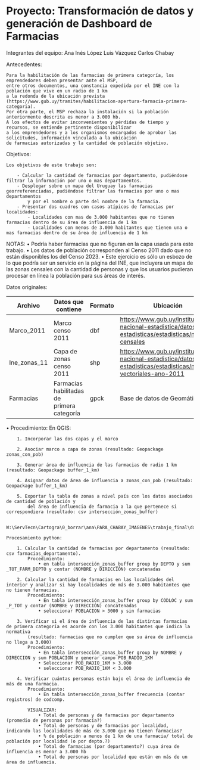 # Proyecto: Transformación de datos y generación de Dashboard de Farmacias

Integrantes del equipo:
	Ana Inés López
	Luis Vázquez
	Carlos Chabay

Antecedentes:

	
    Para la habilitación de las farmacias de primera categoría, los emprendedores deben presentar ante el MSP,
	entre otros documentos, una constancia expedida por el INE con la población que vive en un radio de 1 km
	a la redonda de la ubicación prevista (https://www.gub.uy/tramites/habilitacion-apertura-farmacia-primera-categoria).
	Por otra parte, el MSP rechaza la instalación si la población anteriormente descrita es menor a 3.000 hb.
	A los efectos de evitar inconvenientes y pérdidas de tiempo y recursos, se entiende pertinente disponibilizar
	a los emprendedores y a los organismos encargados de aprobar las solicitudes, información vinculada a la ubicación
	de farmacias autorizadas y la cantidad de población objetivo.

Objetivos:

	Los objetivos de este trabajo son:

		- Calcular la cantidad de farmacias por departamento, pudiéndose filtrar la información por uno o mas departamentos.
		- Desplegar sobre un mapa del Uruguay las farmacias georreferenciadas, pudiéndose filtrar las farmacias por uno o mas departamentos
			y por el nombre o parte del nombre de la farmacia.
		- Presentar dos cuadros con casos atípicos de farmacias por localidades:
			- Localidades con mas de 3.000 habitantes que no tienen farmacias dentro de su área de influencia de 1 km
			- Localidades con menos de 3.000 habitantes que tienen una o mas farmacias dentro de su área de influencia de 1 km


NOTAS:
 • Podría haber farmacias que no figuran en la capa usada para este trabajo.
 • Los datos de población corresponden al Censo 2011 dado que no están disponibles los del Censo 2023.
 • Este ejercicio es sólo un esbozo de lo que podría ser un servicio en la página del INE, que incluyera un mapa de las zonas censales
	con la cantidad de personas y que los usuarios pudieran procesar en línea la población para sus áreas de interés.

Datos originales:

Archivo | Datos que contiene | Formato | Ubicación |
-------- | -------- | ------- | ------- |
Marco_2011 | Marco censo 2011  | dbf | https://www.gub.uy/instituto-nacional-estadistica/datos-y-estadisticas/estadisticas/marcos-censales |
Ine_zonas_11 | Capa de zonas censo 2011 | shp | https://www.gub.uy/instituto-nacional-estadistica/datos-y-estadisticas/estadisticas/mapas-vectoriales-ano-2011 |
Farmacias | Farmacias habilitadas de primera categoría | gpck | Base de datos de Geomática |

	

• Procedimiento:
	En QGIS:

		1. Incorporar las dos capas y el marco

		2. Asociar marco a capa de zonas (resultado: Geopackage zonas_con_pob)

		3. Generar área de influencia de las farmacias de radio 1 km (resultado: Geopackage buffer_1_km)

		4. Asignar datos de área de influencia a zonas_con_pob (resultado: Geopackage buffer_1_km)

		5. Exportar la tabla de zonas a nivel país con los datos asociados de cantidad de población y
			del área de influencia de farmacia a la que pertenece si correspondiera (resultado: csv intersección_zonas_buffer)

		W:\ServTecn\Cartogra\0_borrar\ana\PARA_CHABAY_IMAGENES\trabajo_final\datos_procesar_python
		
	Procesamiento python:

		1. Calcular la cantidad de farmacias por departamento (resultado: csv farmacias_departamento).
			Procedimiento:
				• en tabla intersección_zonas_buffer group by DEPTO y sum _TOT_FARM_DEPTO y contar (NOMBRE y DIRECCIÓN) concatenadas

		2. Calcular la cantidad de farmacias en las localidades del interior y analizar si hay localidades de más de 3.000 habitantes que no tienen farmacias.
			Procedimiento:
				• En tabla intersección_zonas_buffer group by CODLOC y sum _P_TOT y contar (NOMBRE y DIRECCIÓN) concatenadas
				• seleccionar POBLACION > 3000 y sin farmacias

		3. Verificar si el área de influencia de las distintas farmacias de primera categoría es acorde con los 3.000 habitantes que indica la normativa
			(resultado: farmacias que no cumplen que su área de influencia no llega a 3.000)
			Procedimiento:
				• En tabla intersección_zonas_buffer group by NOMBRE y DIRECCION y sum POBLACION y generar campo POB_RADIO_1KM
				• Seleccionar POB_RADIO_1KM > 3.000
				• seleccionar POB_RADIO_1KM < 3.000

		4. Verificar cuántas personas están bajo el área de influencia de más de una farmacia.
			Procedimiento:
				• En tabla intersección_zonas_buffer frecuencia (contar registros) de codcomp.

			VISUALIZAR:
				• Total de personas y de farmacias por departamento (promedio de personas por farmacia?)
				• Total de personas y de farmacias por localidad, indicando las localidades de más de 3.000 que no tienen farmacias?
				• % de población a menos de 1 km de una farmacia/ total de población por localidad (o por depto.?)
				• Total de farmacias (por departamento?) cuya área de influencia es menor a 3.000 hb
				• Total de personas por localidad que están en más de un área de influencia.
